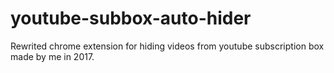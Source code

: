 # youtube-subbox-auto-hider

Rewrited chrome extension for hiding videos from youtube subscription box made by me in 2017.